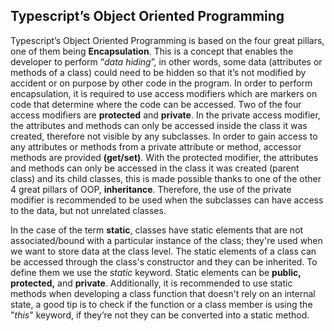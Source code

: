 ## Typescript’s Object Oriented Programming  
  

Typescript’s Object Oriented Programming is based on the four great pillars, one of them being **Encapsulation**. This is a concept that enables the developer to perform “*data hiding*”, in other words, some data (attributes or methods of a class) could need to be hidden so that it’s not modified by accident or on purpose by other code in the program. In order to perform encapsulation, it is required to use access modifiers which are markers on code that determine where the code can be accessed. Two of the four access modifiers are **protected** and **private**. In the private access modifier, the attributes and methods can only be accessed inside the class it was created, therefore not visible by any subclasses. In order to gain access to any attributes or methods from a private attribute or method, accessor methods are provided **(get/set)**. With the protected modifier, the attributes and methods can only be accessed in the class it was created (parent class) and its child classes, this is made possible thanks to one of the other 4 great pillars of OOP,  **inheritance**. Therefore, the use of the private modifier is recommended to be used when the subclasses can have access to the data, but not unrelated classes. 

In the case of the term **static**, classes have static elements that are not associated/bound with a particular instance of the class; they're used when we want to store data at the class level. The static elements of a class can be accessed through the class's constructor and they can be inherited. To define them we use the *static* keyword. Static elements can be **public, protected,** and **private**. Additionally, it is recommended to use static methods when developing a class function that doesn't rely on an internal state, a good tip is to check if the function or a class member is using the "*this*" keyword, if they’re not they can be converted into a static method. 
  
